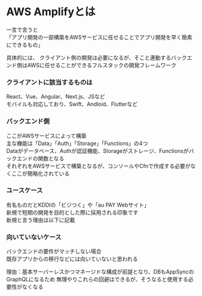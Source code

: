 # AWS Amplifyとは
一言で言うと  
「アプリ開発の一部構築をAWSサービスに任せることでアプリ開発を早く簡素にできるもの」

具体的には、
クライアント側の開発は必要になるが、そこと連動するバックエンド側はAWSに任せることができるフルスタックの開発フレームワーク

### クライアントに該当するものは  
React、Vue、Angular、Next.js、JSなど  
モバイルも対応しており、Swift、Andloid、Flutterなど

### バックエンド側
ここがAWSサービスによって構築  
主な機能は「Data」「Auth」「Storage」「Functions」の4つ  
Dataがデータベース、Authが認証機能、Storageがストレージ、Functionsがバックエンドの関数となる  
それぞれをAWSサービスで構築となるが、コンソールやCfnで作成する必要がなくここが簡略化されている

### ユースケース
有名ものだとKDDIの「ビジつく」や「au PAY Webサイト」  
新規で短期の開発を目的とした際に採用される印象です  
新規と言う理由は以下に記載

### 向いていないケース
バックエンドの要件がマッチしない場合  
既存アプリからの移行などには向いていないと思われる  

理由：基本サーバーレスかつマネージドな構成が前提となり、DBもAppSyncのGraphQLになるため
無理やりこれらの回避はできるが、そうなると使用する必要性がなくなる

